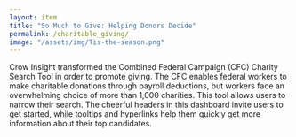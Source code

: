 ```yaml
---
layout: item
title: "So Much to Give: Helping Donors Decide"
permalink: /charitable_giving/
image: "/assets/img/Tis-the-season.png"
---
```

Crow Insight transformed the Combined Federal Campaign (CFC) Charity Search Tool in order to promote giving. The CFC enables federal workers to make charitable donations through payroll deductions, but workers face an overwhelming choice of more than 1,000 charities. This tool allows users to narrow their search.
The cheerful headers in this dashboard invite users to get started, while tooltips and hyperlinks help them quickly get more information about their top candidates.